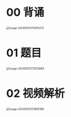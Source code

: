 # 00 背诵

<img src="https://cvp.oss-cn-shanghai.aliyuncs.com/picgo/202401031743251.png" alt="image-20240103174355213" style="zoom:50%;" />



# 01 题目

<img src="https://cvp.oss-cn-shanghai.aliyuncs.com/picgo/202401031735526.png" alt="image-20240103173531469" style="zoom:50%;" />



# 02 视频解析

<img src="https://cvp.oss-cn-shanghai.aliyuncs.com/picgo/202401031738220.png" alt="image-20240103173845168" style="zoom:50%;" />





